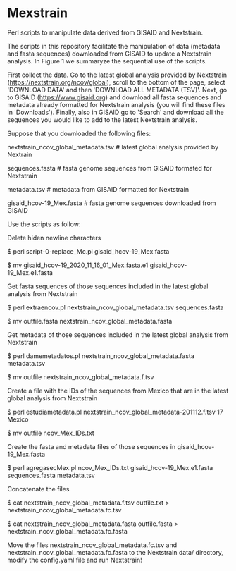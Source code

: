 # Mexstrain
Perl scripts to manipulate data derived from GISAID and Nextstrain.

The scripts in this repository facilitate the manipulation of data (metadata and fasta sequences) downloaded from GISAID to update a Nextstrain analysis. In Figure 1 we summaryze the sequential use of the scripts. 

First collect the data. Go to the latest global analysis provided by Nextstrain (https://nextstrain.org/ncov/global), scroll to the bottom of the page, select 'DOWNLOAD DATA' and then 'DOWNLOAD ALL METADATA (TSV)'. Next, go to GISAID (https://www.gisaid.org) and download all fasta sequences and metadata already formatted for Nextstrain analysis (you will find these files in 'Downloads'). Finally, also in GISAID go to 'Search' and download all the sequences you would like to add to the latest Nextstrain analysis.

Suppose that you downloaded the following files:

nextstrain_ncov_global_metadata.tsv # latest global analysis provided by Nextrain

sequences.fasta # fasta genome sequences from GISAID formated for Nextstrain

metadata.tsv # metadata from GISAID formatted for Nextstrain

gisaid_hcov-19_Mex.fasta # fasta genome sequences downloaded from GISAID

Use the scripts as follow:

Delete hiden newline characters

$ perl script-0-replace_Mc.pl gisaid_hcov-19_Mex.fasta

$ mv gisaid_hcov-19_2020_11_16_01_Mex.fasta.e1 gisaid_hcov-19_Mex.e1.fasta

Get fasta sequences of those sequences included in the latest global analysis from Nextstrain

$ perl extraencov.pl nextstrain_ncov_global_metadata.tsv sequences.fasta

$ mv outfile.fasta nextstrain_ncov_global_metadata.fasta

Get metadata of those sequences included in the latest global analysis from Nextstrain

$ perl damemetadatos.pl nextstrain_ncov_global_metadata.fasta metadata.tsv

$ mv outfile nextstrain_ncov_global_metadata.f.tsv

Create a file with the IDs of the sequences from Mexico that are in the latest global analysis from Nextstrain

$ perl estudiametadata.pl nextstrain_ncov_global_metadata-201112.f.tsv 17 Mexico

$ mv outfile ncov_Mex_IDs.txt

Create the fasta and metadata files of those sequences in gisaid_hcov-19_Mex.fasta 

$ perl agregasecMex.pl ncov_Mex_IDs.txt gisaid_hcov-19_Mex.e1.fasta sequences.fasta metadata.tsv 

Concatenate the files 

$ cat nextstrain_ncov_global_metadata.f.tsv outfile.txt > nextstrain_ncov_global_metadata.fc.tsv

$ cat nextstrain_ncov_global_metadata.fasta outfile.fasta > nextstrain_ncov_global_metadata.fc.fasta

Move the files nextstrain_ncov_global_metadata.fc.tsv and nextstrain_ncov_global_metadata.fc.fasta to the Nextstrain data/ directory, modify the config.yaml file and run Nextstrain!




